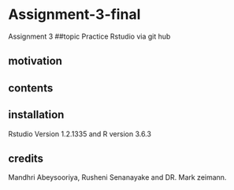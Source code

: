 # Assignment-3-final
Assignment 3
##topic
Practice Rstudio via git hub

## motivation

## contents



## installation
Rstudio Version 1.2.1335 and R version 3.6.3

## credits
Mandhri Abeysooriya, Rusheni Senanayake and DR. Mark zeimann.


